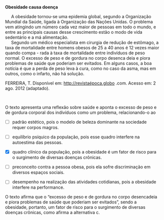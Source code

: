 

**Obesidade causa doença**

     A obesidade tornou-se uma epidemia global, segundo a Organização Mundial da Saúde, ligada à Organização das Nações Unidas. O problema vem atingindo um número cada vez maior de pessoas em todo o mundo, e entre as principais causas desse crescimento estão o modo de vida sedentário e a má alimentação.\
     Segundo um médico especialista em cirurgia de redução de estômago, a taxa de mortalidade entre homens obesos de 25 a 40 anos é 12 vezes maior quando compa - rada à taxa de mortalidade entre indivíduos de peso normal. O excesso de peso e de gordura no corpo desenca deia e piora problemas de saúde que poderiam ser evitados. Em alguns casos, a boa notícia é que a perda de peso leva à cura, como no caso da asma, mas em outros, como o infarto, não há solução.

FERREIRA, T. Disponível em: http://revistaépoca.globo .com. Acesso em: 2 ago. 2012 (adaptado).

 

O texto apresenta uma reflexão sobre saúde e aponta o excesso de peso e de gordura corporal dos indivíduos como um problema, relacionando-o ao



- [ ] padrão estético, pois o modelo de beleza dominante na sociedade requer corpos magros.
- [ ] equilíbrio psíquico da população, pois esse quadro interfere na autoestima das pessoas.
- [x] quadro clínico da população, pois a obesidade é um fator de risco para o surgimento de diversas doenças crônicas.
- [ ] preconceito contra a pessoa obesa, pois ela sofre discriminação em diversos espaços sociais.
- [ ] desempenho na realização das atividades cotidianas, pois a obesidade interfere na performance.


O texto afirma que o “excesso de peso e de gordura no corpo desencadeia e piora problemas de saúde que poderiam ser evitados”, sendo a obesidade, portanto, um fator de risco para o surgimento de diversas doenças crônicas, como afirma a alternativa c.

        